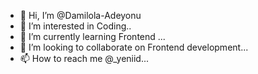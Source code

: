 - 👋 Hi, I’m @Damilola-Adeyonu
- 👀 I’m interested in Coding..
- 🌱 I’m currently learning Frontend ...
- 💞️ I’m looking to collaborate on Frontend development...
- 📫 How to reach me @_yeniid...

<!---
Damilola-Adeyonu/Damilola-Adeyonu is a ✨ special ✨ repository because its `README.md` (this file) appears on your GitHub profile.
You can click the Preview link to take a look at your changes.
--->
